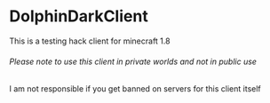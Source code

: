 # DolphinDarkClient
This is a testing hack client for minecraft 1.8


###### Please note to use this client in private worlds and not in public use

I am not responsible if you get banned on servers for this client itself

